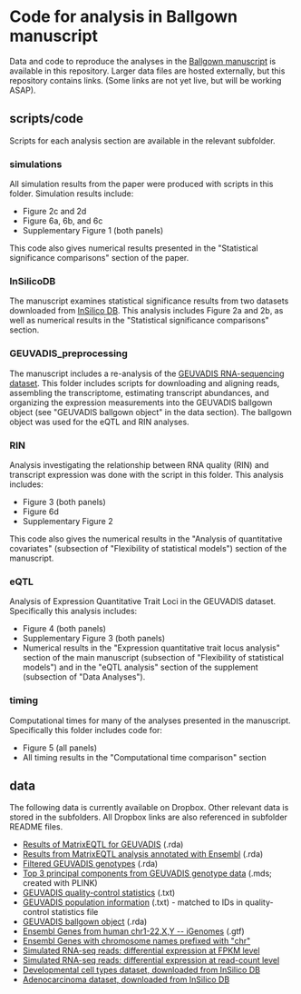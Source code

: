 Code for analysis in Ballgown manuscript
=============

Data and code to reproduce the analyses in the [Ballgown manuscript](http://biorxiv.org/content/early/2014/03/30/003665) is available in this repository. Larger data files are hosted externally, but this repository contains links. (Some links are not yet live, but will be working ASAP).

## scripts/code
Scripts for each analysis section are available in the relevant subfolder.

### simulations
All simulation results from the paper were produced with scripts in this folder. Simulation results include:  
* Figure 2c and 2d
* Figure 6a, 6b, and 6c
* Supplementary Figure 1 (both panels)

This code also gives numerical results presented in the "Statistical significance comparisons" section of the paper.

### InSilicoDB
The manuscript examines statistical significance results from two datasets downloaded from [InSilico DB](https://insilicodb.com/). This analysis includes Figure 2a and 2b, as well as numerical results in the "Statistical significance comparisons" section.

### GEUVADIS_preprocessing
The manuscript includes a re-analysis of the [GEUVADIS RNA-sequencing dataset](http://www.geuvadis.org/web/geuvadis/rnaseq-project). This folder includes scripts for downloading and aligning reads, assembling the transcriptome, estimating transcript abundances, and organizing the expression measurements into the GEUVADIS ballgown object (see "GEUVADIS ballgown object" in the data section). The ballgown object was used for the eQTL and RIN analyses.

### RIN
Analysis investigating the relationship between RNA quality (RIN) and transcript expression was done with the script in this folder. This analysis includes:  
* Figure 3 (both panels)
* Figure 6d
* Supplementary Figure 2

This code also gives the numerical results in the "Analysis of quantitative covariates" (subsection of "Flexibility of statistical models") section of the manuscript.

### eQTL
Analysis of Expression Quantitative Trait Loci in the GEUVADIS dataset. Specifically this analysis includes:
* Figure 4 (both panels)
* Supplementary Figure 3 (both panels)
* Numerical results in the "Expression quantitative trait locus analysis" section of the main manuscript (subsection of "Flexibility of statistical models") and in the "eQTL analysis" section of the supplement (subsection of "Data Analyses").

### timing
Computational times for many of the analyses presented in the manuscript. Specifically this folder includes code for:
* Figure 5 (all panels)
* All timing results in the "Computational time comparison" section 

## data
The following data is currently available on Dropbox. Other relevant data is stored in the subfolders. All Dropbox links are also referenced in subfolder README files.

* [Results of MatrixEQTL for GEUVADIS](https://www.dropbox.com/s/c3r3bgsuhs2s07g/eQTL_GEUVADIS_imputed_list_cis_1e6.rda) (.rda)
* [Results from MatrixEQTL analysis annotated with Ensembl](https://www.dropbox.com/s/z3eb39zbq44ydov/eQTL_GEUVADIS_imputed_list_cis_1e6_annotated.rda) (.rda)
* [Filtered GEUVADIS genotypes](https://www.dropbox.com/s/xb58k5kedj8ji35/GEUVADIS_genotypeData_maf05.rda) (.rda)
* [Top 3 principal components from GEUVADIS genotype data](https://www.dropbox.com/s/g8d9tyc6hky5nwu/plink.mds) (.mds; created with PLINK)
* [GEUVADIS quality-control statistics](https://www.dropbox.com/s/rg63qtuws2liz9r/GD667.QCstats.masterfile.txt) (.txt)
* [GEUVADIS population information](https://www.dropbox.com/s/woacfjxql7gxhnt/pop_data_withuniqueid.txt) (.txt) - matched to IDs in quality-control statistics file
* [GEUVADIS ballgown object](https://www.dropbox.com/s/kp5th9hgkq8ckom/geuvadisbg.rda) (.rda)
* [Ensembl Genes from human chr1-22,X,Y -- iGenomes](https://www.dropbox.com/s/89iaagrkwlu0tbs/genes-clean.gtf) (.gtf)
* [Ensembl Genes with chromosome names prefixed with "chr"](https://www.dropbox.com/s/4gd05ghjkurj170/Homo_sapiens.GRCh37.73_chrPrefix.gtf)
* [Simulated RNA-seq reads: differential expression at FPKM level](https://www.dropbox.com/s/bqrusc1cpq51ecq/lognormalgeuvadis.zip)
* [Simulated RNA-seq reads: differential expression at read-count level](https://www.dropbox.com/s/2e5gmasapnnzn29/nbp0.zip)
* [Developmental cell types dataset, downloaded from InSilico DB](https://www.dropbox.com/s/b4d44s7vtpzb4im/GSE36552GPL11154_DGE_RNASeq_04ec2b6a46a9ddb8ef2083b9d8ba4e3c.tgz)
* [Adenocarcinoma dataset, downloaded from InSilico DB](https://www.dropbox.com/s/ql7kb94fx7c5e44/GSE37764GPL10999_DGE_RNASeq_a9dc2c94672e4a51c036c76be9508164.tgz)

